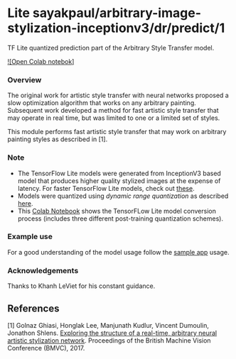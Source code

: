 # Lite sayakpaul/arbitrary-image-stylization-inceptionv3/dr/predict/1
TF Lite quantized prediction part of the Arbitrary Style Transfer model.

<!-- parent-model: sayakpaul/arbitrary-image-stylization-inceptionv3/1 -->
<!-- asset-path: https://github.com/sayakpaul/Adventures-in-TensorFlow-Lite/releases/download/v0.4.0/style_predict_hybrid_tflite.tar.gz -->

[![Open Colab notebok]](https://colab.research.google.com/github/sayakpaul/Adventures-in-TensorFlow-Lite/blob/master/Style_Transfer_Demo_InceptionV3.ipynb)

### Overview
The original work for artistic style transfer with neural networks proposed a slow optimization algorithm that works on any arbitrary painting. Subsequent work developed a method for fast artistic style transfer that may operate in real time, but was limited to one or a limited set of styles.

This module performs fast artistic style transfer that may work on arbitrary painting styles as described in [1].

### Note
- The TensorFlow Lite models were generated from InceptionV3 based model that produces higher quality stylized images at the expense of latency. For faster TensorFlow Lite models, check out [these](https://tfhub.dev/google/magenta/arbitrary-image-stylization-v1-256/2).
- Models were quantized using _dynamic range quantization_ as described [here](https://www.tensorflow.org/lite/performance/post_training_quant).
- This [Colab Notebook](https://colab.research.google.com/github/sayakpaul/Adventures-in-TensorFlow-Lite/blob/master/Magenta_arbitrary_style_transfer_model_conversion.ipynb) shows the TensorFLow Lite model conversion process (includes three different post-training quantization schemes).

### Example use
For a good understanding of the model usage follow the
[sample app](https://github.com/tensorflow/examples/blob/master/lite/examples/style_transfer/android/app/src/main/java/org/tensorflow/lite/examples/styletransfer/StyleTransferModelExecutor.kt)
usage.

### Acknowledgements
Thanks to Khanh LeViet for his constant guidance.

References
--------------
[1] Golnaz Ghiasi, Honglak Lee, Manjunath Kudlur, Vincent Dumoulin, Jonathon Shlens. [Exploring the structure of a real-time, arbitrary neural artistic stylization network](https://arxiv.org/abs/1705.06830). Proceedings of the British Machine Vision Conference (BMVC), 2017.